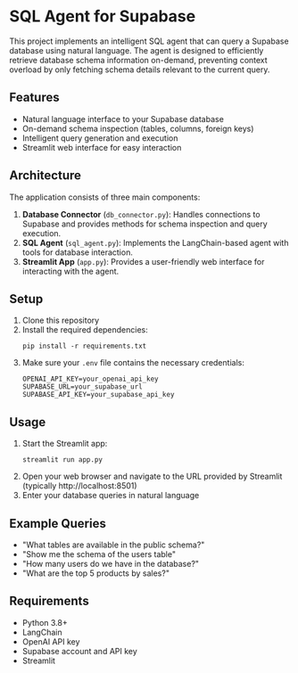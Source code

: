 # SQL Agent for Supabase

This project implements an intelligent SQL agent that can query a Supabase database using natural language. The agent is designed to efficiently retrieve database schema information on-demand, preventing context overload by only fetching schema details relevant to the current query.

## Features

- Natural language interface to your Supabase database
- On-demand schema inspection (tables, columns, foreign keys)
- Intelligent query generation and execution
- Streamlit web interface for easy interaction

## Architecture

The application consists of three main components:

1. **Database Connector** (`db_connector.py`): Handles connections to Supabase and provides methods for schema inspection and query execution.
2. **SQL Agent** (`sql_agent.py`): Implements the LangChain-based agent with tools for database interaction.
3. **Streamlit App** (`app.py`): Provides a user-friendly web interface for interacting with the agent.

## Setup

1. Clone this repository
2. Install the required dependencies:
   ```
   pip install -r requirements.txt
   ```
3. Make sure your `.env` file contains the necessary credentials:
   ```
   OPENAI_API_KEY=your_openai_api_key
   SUPABASE_URL=your_supabase_url
   SUPABASE_API_KEY=your_supabase_api_key
   ```

## Usage

1. Start the Streamlit app:
   ```
   streamlit run app.py
   ```
2. Open your web browser and navigate to the URL provided by Streamlit (typically http://localhost:8501)
3. Enter your database queries in natural language

## Example Queries

- "What tables are available in the public schema?"
- "Show me the schema of the users table"
- "How many users do we have in the database?"
- "What are the top 5 products by sales?"

## Requirements

- Python 3.8+
- LangChain
- OpenAI API key
- Supabase account and API key
- Streamlit
